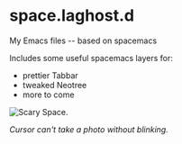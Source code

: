 # space.laghost.d
My Emacs files -- based on spacemacs 

Includes some useful spacemacs layers for:
* prettier Tabbar 
* tweaked Neotree
* more to come

![Scary Space.](https://github.com/henrymazza/spaceghost.d/raw/master/images/screenshot.png)

_Cursor can't take a photo without blinking._
